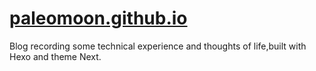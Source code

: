 # [paleomoon.github.io](https://paleomoon.github.io/)  
Blog recording some technical experience and thoughts of life,built with Hexo and theme Next.